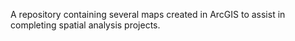 A repository containing several maps created in ArcGIS to assist in completing spatial analysis projects. 
